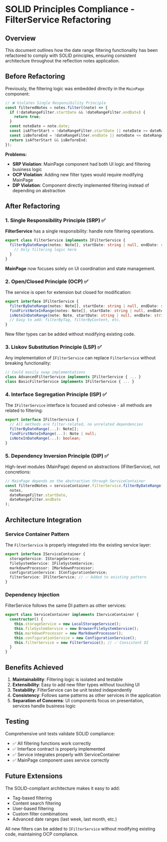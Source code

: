 # SOLID Principles Compliance - FilterService Refactoring

## Overview
This document outlines how the date range filtering functionality has been refactored to comply with SOLID principles, ensuring consistent architecture throughout the reflection notes application.

## Before Refactoring
Previously, the filtering logic was embedded directly in the `MainPage` component:

```typescript
// ❌ Violates Single Responsibility Principle
const filteredNotes = notes.filter((note) => {
  if (!dateRangeFilter.startDate && !dateRangeFilter.endDate) {
    return true;
  }
  const noteDate = note.date;
  const isAfterStart = !dateRangeFilter.startDate || noteDate >= dateRangeFilter.startDate;
  const isBeforeEnd = !dateRangeFilter.endDate || noteDate <= dateRangeFilter.endDate;
  return isAfterStart && isBeforeEnd;
});
```

**Problems:**
- **SRP Violation**: MainPage component had both UI logic and filtering business logic
- **OCP Violation**: Adding new filter types would require modifying MainPage
- **DIP Violation**: Component directly implemented filtering instead of depending on abstraction

## After Refactoring

### 1. Single Responsibility Principle (SRP) ✅
**FilterService** has a single responsibility: handle note filtering operations.

```typescript
export class FilterService implements IFilterService {
  filterByDateRange(notes: Note[], startDate: string | null, endDate: string | null): Note[] {
    // Only filtering logic here
  }
}
```

**MainPage** now focuses solely on UI coordination and state management.

### 2. Open/Closed Principle (OCP) ✅
The service is open for extension but closed for modification:

```typescript
export interface IFilterService {
  filterByDateRange(notes: Note[], startDate: string | null, endDate: string | null): Note[];
  findFirstNoteInRange(notes: Note[], startDate: string | null, endDate: string | null): Note | null;
  isNoteInDateRange(note: Note, startDate: string | null, endDate: string | null): boolean;
  // Easy to add: filterByTag, filterByContent, etc.
}
```

New filter types can be added without modifying existing code.

### 3. Liskov Substitution Principle (LSP) ✅
Any implementation of `IFilterService` can replace `FilterService` without breaking functionality:

```typescript
// Could easily swap implementations
class AdvancedFilterService implements IFilterService { ... }
class BasicFilterService implements IFilterService { ... }
```

### 4. Interface Segregation Principle (ISP) ✅
The `IFilterService` interface is focused and cohesive - all methods are related to filtering:

```typescript
export interface IFilterService {
  // All methods are filter-related, no unrelated dependencies
  filterByDateRange(...): Note[];
  findFirstNoteInRange(...): Note | null;
  isNoteInDateRange(...): boolean;
}
```

### 5. Dependency Inversion Principle (DIP) ✅
High-level modules (MainPage) depend on abstractions (IFilterService), not concretions:

```typescript
// MainPage depends on the abstraction through ServiceContainer
const filteredNotes = serviceContainer.filterService.filterByDateRange(
  notes, 
  dateRangeFilter.startDate, 
  dateRangeFilter.endDate
);
```

## Architecture Integration

### Service Container Pattern
The `FilterService` is properly integrated into the existing service layer:

```typescript
export interface IServiceContainer {
  storageService: IStorageService;
  fileSystemService: IFileSystemService;
  markdownProcessor: IMarkdownProcessor;
  configurationService: IConfigurationService;
  filterService: IFilterService; // ✅ Added to existing pattern
}
```

### Dependency Injection
FilterService follows the same DI pattern as other services:

```typescript
export class ServiceContainer implements IServiceContainer {
  constructor() {
    this.storageService = new LocalStorageService();
    this.fileSystemService = new BrowserFileSystemService();
    this.markdownProcessor = new MarkdownProcessor();
    this.configurationService = new ConfigurationService();
    this.filterService = new FilterService(); // ✅ Consistent DI
  }
}
```

## Benefits Achieved

1. **Maintainability**: Filtering logic is isolated and testable
2. **Extensibility**: Easy to add new filter types without touching UI
3. **Testability**: FilterService can be unit tested independently
4. **Consistency**: Follows same patterns as other services in the application
5. **Separation of Concerns**: UI components focus on presentation, services handle business logic

## Testing
Comprehensive unit tests validate SOLID compliance:

- ✅ All filtering functions work correctly
- ✅ Interface contract is properly implemented
- ✅ Service integrates properly with ServiceContainer
- ✅ MainPage component uses service correctly

## Future Extensions
The SOLID-compliant architecture makes it easy to add:

- Tag-based filtering
- Content search filtering
- User-based filtering
- Custom filter combinations
- Advanced date ranges (last week, last month, etc.)

All new filters can be added to `IFilterService` without modifying existing code, maintaining OCP compliance.

